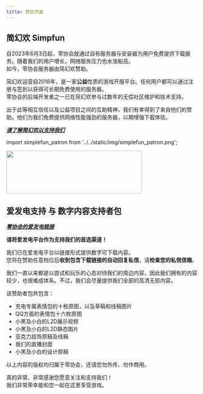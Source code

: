 ```yaml
---
title: 赞助页面
---
```


## 简幻欢 Simpfun

自2023年6月3日起，零协会就通过自有服务器与安装器为用户免费提供下载服务。随着我们的用户增长，网络服务压力也水涨船高。  
如今，零协会服务器由简幻欢赞助。

简幻欢运营自2018年，是一家**公益**性质的游戏开服平台。任何用户都可以通过注册与签到以获得可长期免费使用的服务器。  
零协会的后端开发者之一已在简幻欢参与过数年的无偿社区维护和技术支持。

出于此等相互信任以及公益项目之间的互助精神，我们有幸得到了来自他们的赞助。他们为我们免费提供网络性能强劲的服务器，以期增强下载体验。

[***请了解简幻欢以支持我们***](https://simpfun.cn/)

import simplefun_patron from '../../static/img/simplefun_patron.png';

<a href="https://simpfun.cn/">
<img src={simplefun_patron} border="0" align="center" width="357" height="113">
</img>
</a>

## 爱发电支持 与 数字内容支持者包

[***零协会的爱发电链接***](https://afdian.com/a/Limbus_zero)

**请将爱发电平台作为支持我们的首选渠道！**

我们已在爱发电平台以链接形式提供数字可下载内容。  
您将在赞助任意档位后**收到包含下载链接的自动回复私信**，请**检查您的私信信箱**。

我们一直以来都是以尝试和玩乐的心态对待我们的周边内容，因此我们拥有的内容较少，也很难成体系。不过，我们会尽量提供我们全部的高清无损内容。

该赞助者包共包含：
- 充电专属表情包的十枚原图，以及草稿和线稿图片  
- QQ方面的表情包十六枚原图
- 小黑及小白的L2D展示视频  
- 小黑及小白的L2D静态图片  
- 亚克力挂饰原稿及线稿  
- 我们的直播封面  
- 小黑及小白的设计原稿  

以上内容的版权均归属于零协会，还请您勿外传、勿作商用。

真的非常、非常感谢您愿意关注和支持我们！  
我们非常荣幸能和您一起在这里享受游戏。